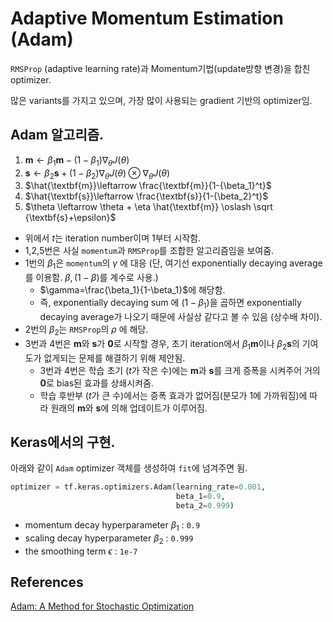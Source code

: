 # Adaptive Momentum Estimation (Adam)

`RMSProp` (adaptive learning rate)과 Momentum기법(update방향 변경)을 합친 optimizer.

많은 variants를 가지고 있으며, 가장 많이 사용되는 gradient 기반의 optimizer임.

## Adam 알고리즘.

1. $\textbf{m}\leftarrow \beta_1 \textbf{m} - (1-\beta_1) \nabla_\theta J(\theta)$
2. $\textbf{s} \leftarrow \beta_2 \textbf{s}+(1-\beta_2)\nabla_\theta J(\theta) \otimes \nabla_\theta J(\theta)$
3. $\hat{\textbf{m}}\leftarrow \frac{\textbf{m}}{1-{\beta_1}^t}$
4. $\hat{\textbf{s}}\leftarrow \frac{\textbf{s}}{1-{\beta_2}^t}$
5. $\theta \leftarrow \theta + \eta \hat{\textbf{m}} \oslash \sqrt {\textbf{s}+\epsilon}$

* 위에서 $t$는 iteration number이며 1부터 시작함.
* 1,2,5번은 사실 `momentum`과 `RMSProp`를 조합한 알고리즘임을 보여줌.
* 1번의 $\beta_1$은 `momentum`의 $\gamma$ 에 대응 (단, 여기선 exponentially decaying average를 이용함. $\beta, (1-\beta)$를 계수로 사용.)
    * $\gamma=\frac{\beta_1}{1-\beta_1}$에 해당함.
    * 즉, exponentially decaying sum 에 $(1-\beta_1)$을 곱하면 exponentially decaying average가 나오기 때문에 사실상 같다고 볼 수 있음 (상수배 차이).
* 2번의 $\beta_2$는 `RMSProp`의 $\rho$ 에 해당.
* 3번과 4번은 $\textbf{m}$와  $\textbf{s}$가 $\textbf{0}$로 시작할 경우, 초기 iteration에서 $\beta_1\textbf{m}$이나 $\beta_2\textbf{s}$의 기여도가 없게되는 문제를 해결하기 위해 제안됨.
    * 3번과 4번은 학습 초기 ($t$가 작은 수)에는 $\textbf{m}$과 $\textbf{s}$를 크게 증폭을 시켜주어 거의 $\textbf{0}$로 bias된 효과를 상쇄시켜줌.
    * 학습 후반부 ($t$가 큰 수)에서는 증폭 효과가 없어짐(분모가 1에 가까워짐)에 따라 원래의 $\textbf{m}$와  $\textbf{s}$에 의해 업데이트가 이루어짐.

## Keras에서의 구현.

아래와 같이 `Adam` optimizer 객체를 생성하여 `fit`에 넘겨주면 됨.

```Python
optimizer = tf.keras.optimizers.Adam(learning_rate=0.001, 
                                     beta_1=0.9,
                                     beta_2=0.999)
```

* momentum decay hyperparameter $\beta_1$ : `0.9`
* scaling decay hyperparameter $\beta_2$ : `0.999`
* the smoothing term $\epsilon$ : `1e-7`

## References

[Adam: A Method for Stochastic Optimization](https://arxiv.org/abs/1412.6980)
